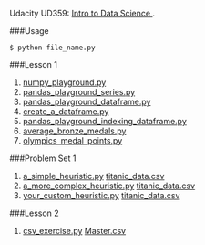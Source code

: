 Udacity UD359: [Intro to Data Science
](https://www.udacity.com/course/intro-to-data-science--ud359).

###Usage
```
$ python file_name.py
```

###Lesson 1
1. [numpy_playground.py](https://github.com/xRahn/Intro-to-Data-Science/blob/master/lesson_1/numpy_playground.py)
2. [pandas_playground_series.py](https://github.com/xRahn/Intro-to-Data-Science/blob/master/lesson_1/pandas_playground_series.py)
3. [pandas_playground_dataframe.py](https://github.com/xRahn/Intro-to-Data-Science/blob/master/lesson_1/pandas_playground_dataframe.py)
4. [create_a_dataframe.py](https://github.com/xRahn/Intro-to-Data-Science/blob/master/lesson_1/create_a_dataframe.py)
5. [pandas_playground_indexing_dataframe.py](https://github.com/xRahn/Intro-to-Data-Science/blob/master/lesson_1/pandas_playground_indexing_dataframe.py)
6. [average_bronze_medals.py](https://github.com/xRahn/Intro-to-Data-Science/blob/master/lesson_1/average_bronze_medals.py)
7. [olympics_medal_points.py](https://github.com/xRahn/Intro-to-Data-Science/blob/master/lesson_1/olympics_medal_points.py)

###Problem Set 1
1. [a_simple_heuristic.py](https://github.com/xRahn/Intro-to-Data-Science/blob/master/problem_set_1/a_simple_heuristic.py) [titanic_data.csv](https://github.com/xRahn/Intro-to-Data-Science/blob/master/problem_set_1/titanic_data.csv)
2. [a_more_complex_heuristic.py](https://github.com/xRahn/Intro-to-Data-Science/blob/master/problem_set_1/a_more_complex_heuristic.py) [titanic_data.csv](https://github.com/xRahn/Intro-to-Data-Science/blob/master/problem_set_1/titanic_data.csv)
3. [your_custom_heuristic.py](https://github.com/xRahn/Intro-to-Data-Science/blob/master/problem_set_1/your_custom_heuristic.py) [titanic_data.csv](https://github.com/xRahn/Intro-to-Data-Science/blob/master/problem_set_1/titanic_data.csv)

###Lesson 2
1. [csv_exercise.py](https://github.com/xRahn/Intro-to-Data-Science/blob/master/lesson_2/csv_exercise.py) [Master.csv](https://github.com/xRahn/Intro-to-Data-Science/blob/master/lesson_2/Master.csv)